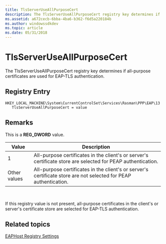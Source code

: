 ```yaml
---
title: TlsServerUseAllPurposeCert
description: The TlsServerUseAllPurposeCert registry key determines if all-purpose certificates are used for EAP-TLS authentication.
ms.assetid: a672cecb-6bba-4ba6-b362-f6d5a220184b
ms.author: windowssdkdev
ms.topic: article
ms.date: 05/31/2018
---
```


# TlsServerUseAllPurposeCert

The TlsServerUseAllPurposeCert registry key determines if all-purpose certificates are used for EAP-TLS authentication.

## Registry Entry

```
HKEY_LOCAL_MACHINE\System\CurrentControlSet\Services\Rasman\PPP\EAP\13
   TlsServerUseAllPurposeCert = value
```

## Remarks

This is a **REG\_DWORD** value.



| Value        | Description                                                                                                      |
|--------------|------------------------------------------------------------------------------------------------------------------|
| 1            | All-purpose certificates in the client's or server's certificate store are selected for PEAP authentication.     |
| Other values | All-purpose certificates in the client's or server's certificate store are not selected for PEAP authentication. |



 

If this registry value is not present, all-purpose certificates in the client's or server's certificate store are selected for EAP-TLS authentication.

## Related topics

<dl> <dt>

[EAPHost Registry Settings](eaphost-registry-settings.md)
</dt> </dl>

 

 




